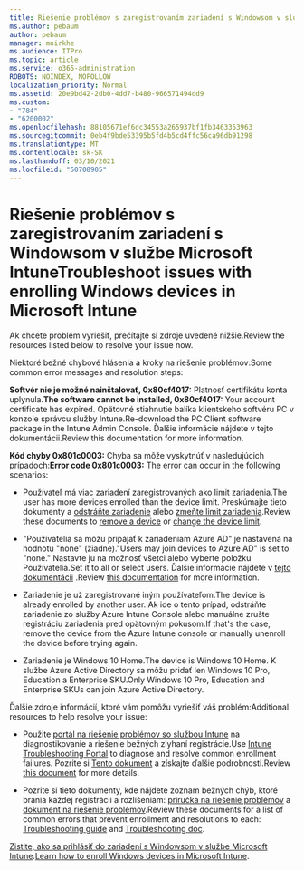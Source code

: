 ```yaml
---
title: Riešenie problémov s zaregistrovaním zariadení s Windowsom v službe Microsoft Intune
ms.author: pebaum
author: pebaum
manager: mnirkhe
ms.audience: ITPro
ms.topic: article
ms.service: o365-administration
ROBOTS: NOINDEX, NOFOLLOW
localization_priority: Normal
ms.assetid: 20e9bd42-2db0-4dd7-b480-966571494dd9
ms.custom:
- "784"
- "6200002"
ms.openlocfilehash: 88105671ef6dc34553a265937bf1fb3463353963
ms.sourcegitcommit: 0eb4f9bde53395b5fd4b5cd4ffc56ca96db91298
ms.translationtype: MT
ms.contentlocale: sk-SK
ms.lasthandoff: 03/10/2021
ms.locfileid: "50708905"
---
```

# <a name="troubleshoot-issues-with-enrolling-windows-devices-in-microsoft-intune"></a><span data-ttu-id="19cdd-102">Riešenie problémov s zaregistrovaním zariadení s Windowsom v službe Microsoft Intune</span><span class="sxs-lookup"><span data-stu-id="19cdd-102">Troubleshoot issues with enrolling Windows devices in Microsoft Intune</span></span>

<span data-ttu-id="19cdd-103">Ak chcete problém vyriešiť, prečítajte si zdroje uvedené nižšie.</span><span class="sxs-lookup"><span data-stu-id="19cdd-103">Review the resources listed below to resolve your issue now.</span></span>
  
<span data-ttu-id="19cdd-104">Niektoré bežné chybové hlásenia a kroky na riešenie problémov:</span><span class="sxs-lookup"><span data-stu-id="19cdd-104">Some common error messages and resolution steps:</span></span>
  
 <span data-ttu-id="19cdd-105">**Softvér nie je možné nainštalovať, 0x80cf4017:** Platnosť certifikátu konta uplynula.</span><span class="sxs-lookup"><span data-stu-id="19cdd-105">**The software cannot be installed, 0x80cf4017:** Your account certificate has expired.</span></span> <span data-ttu-id="19cdd-106">Opätovné stiahnutie balíka klientskeho softvéru PC v konzole správcu služby Intune.</span><span class="sxs-lookup"><span data-stu-id="19cdd-106">Re-download the PC Client software package in the Intune Admin Console.</span></span> <span data-ttu-id="19cdd-107">Ďalšie informácie nájdete v tejto dokumentácii.</span><span class="sxs-lookup"><span data-stu-id="19cdd-107">Review this documentation for more information.</span></span>
  
 <span data-ttu-id="19cdd-108">**Kód chyby 0x801c0003:** Chyba sa môže vyskytnúť v nasledujúcich prípadoch:</span><span class="sxs-lookup"><span data-stu-id="19cdd-108">**Error code 0x801c0003:** The error can occur in the following scenarios:</span></span>
  
-  <span data-ttu-id="19cdd-109">Používateľ má viac zariadení zaregistrovaných ako limit zariadenia.</span><span class="sxs-lookup"><span data-stu-id="19cdd-109">The user has more devices enrolled than the device limit.</span></span> <span data-ttu-id="19cdd-110">Preskúmajte tieto dokumenty a [odstráňte zariadenie](https://docs.microsoft.com/intune/devices-wipe) alebo [zmeňte limit zariadenia](https://docs.microsoft.com/intune/enrollment-restrictions-set#set-device-limit-restrictions).</span><span class="sxs-lookup"><span data-stu-id="19cdd-110">Review these documents to [remove a device](https://docs.microsoft.com/intune/devices-wipe) or [change the device limit](https://docs.microsoft.com/intune/enrollment-restrictions-set#set-device-limit-restrictions).</span></span>

-  <span data-ttu-id="19cdd-111">"Používatelia sa môžu pripájať k zariadeniam Azure AD" je nastavená na hodnotu "none" (žiadne).</span><span class="sxs-lookup"><span data-stu-id="19cdd-111">"Users may join devices to Azure AD" is set to "none."</span></span> <span data-ttu-id="19cdd-112">Nastavte ju na možnosť všetci alebo vyberte položku Používatelia.</span><span class="sxs-lookup"><span data-stu-id="19cdd-112">Set it to all or select users.</span></span> <span data-ttu-id="19cdd-113">Ďalšie informácie nájdete v [tejto dokumentácii](https://docs.microsoft.com/azure/active-directory/device-management-azure-portal#configure-device-settings) .</span><span class="sxs-lookup"><span data-stu-id="19cdd-113">Review [this documentation](https://docs.microsoft.com/azure/active-directory/device-management-azure-portal#configure-device-settings) for more information.</span></span>

-  <span data-ttu-id="19cdd-114">Zariadenie je už zaregistrované iným používateľom.</span><span class="sxs-lookup"><span data-stu-id="19cdd-114">The device is already enrolled by another user.</span></span> <span data-ttu-id="19cdd-115">Ak ide o tento prípad, odstráňte zariadenie zo služby Azure Intune Console alebo manuálne zrušte registráciu zariadenia pred opätovným pokusom.</span><span class="sxs-lookup"><span data-stu-id="19cdd-115">If that's the case, remove the device from the Azure Intune console or manually unenroll the device before trying again.</span></span>

-  <span data-ttu-id="19cdd-116">Zariadenie je Windows 10 Home.</span><span class="sxs-lookup"><span data-stu-id="19cdd-116">The device is Windows 10 Home.</span></span> <span data-ttu-id="19cdd-117">K službe Azure Active Directory sa môžu pridať len Windows 10 Pro, Education a Enterprise SKU.</span><span class="sxs-lookup"><span data-stu-id="19cdd-117">Only Windows 10 Pro, Education and Enterprise SKUs can join Azure Active Directory.</span></span>

<span data-ttu-id="19cdd-118">Ďalšie zdroje informácií, ktoré vám pomôžu vyriešiť váš problém:</span><span class="sxs-lookup"><span data-stu-id="19cdd-118">Additional resources to help resolve your issue:</span></span>
  
-  <span data-ttu-id="19cdd-119">Použite [portál na riešenie problémov so službou Intune](https://devicemanagement.microsoft.com/#blade/Microsoft_Intune_DeviceSettings/TroubleshootBlade) na diagnostikovanie a riešenie bežných zlyhaní registrácie.</span><span class="sxs-lookup"><span data-stu-id="19cdd-119">Use [Intune Troubleshooting Portal](https://devicemanagement.microsoft.com/#blade/Microsoft_Intune_DeviceSettings/TroubleshootBlade) to diagnose and resolve common enrollment failures.</span></span> <span data-ttu-id="19cdd-120">Pozrite si [Tento dokument](https://docs.microsoft.com/intune/help-desk-operators) a získajte ďalšie podrobnosti.</span><span class="sxs-lookup"><span data-stu-id="19cdd-120">Review [this document](https://docs.microsoft.com/intune/help-desk-operators) for more details.</span></span>

-  <span data-ttu-id="19cdd-121">Pozrite si tieto dokumenty, kde nájdete zoznam bežných chýb, ktoré bránia každej registrácii a rozlíšeniam: [príručka na riešenie problémov](https://support.microsoft.com/help/4089533/troubleshooting-windows-device-enrollment-problems-in-microsoft-intune) a [dokument na riešenie problémov](https://docs.microsoft.com/troubleshoot/mem/intune/troubleshoot-device-enrollment-in-intune).</span><span class="sxs-lookup"><span data-stu-id="19cdd-121">Review these documents for a list of common errors that prevent enrollment and resolutions to each: [Troubleshooting guide](https://support.microsoft.com/help/4089533/troubleshooting-windows-device-enrollment-problems-in-microsoft-intune) and [Troubleshooting doc](https://docs.microsoft.com/troubleshoot/mem/intune/troubleshoot-device-enrollment-in-intune).</span></span>

<span data-ttu-id="19cdd-122">[Zistite, ako sa prihlásiť do zariadení s Windowsom v službe Microsoft Intune](https://docs.microsoft.com/intune/windows-enroll).</span><span class="sxs-lookup"><span data-stu-id="19cdd-122">[Learn how to enroll Windows devices in Microsoft Intune](https://docs.microsoft.com/intune/windows-enroll).</span></span>
